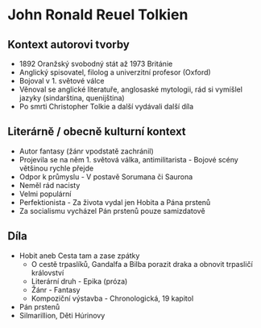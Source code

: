 # John Ronald Reuel Tolkien

## Kontext autorovi tvorby

- 1892 Oranžský svobodný stát až 1973 Británie
- Anglický spisovatel, filolog a univerzitní profesor (Oxford)
- Bojoval v 1. světové válce
- Věnoval se anglické literatuře, anglosaské mytologii, rád si vymíšlel jazyky (sindarština, quenijština)
- Po smrti Christopher Tolkie a další vydávali další díla

## Literárně / obecně kulturní kontext

- Autor fantasy (žánr vpodstatě zachránil)
- Projevila se na něm 1. světová válka, antimilitarista - Bojové scény většinou rychle přejde
- Odpor k průmyslu - V postavě Sorumana či Saurona
- Neměl rád nacisty
- Velmi populární
- Perfektionista - Za života vydal jen Hobita a Pána prstenů
- Za socialismu vycházel Pán prstenů pouze samizdatově

## Díla

- Hobit aneb Cesta tam a zase zpátky
  - O cestě trpaslíků, Gandalfa a Bilba porazit draka a obnovit trpasličí království
  - Literární druh - Epika (próza)
  - Žánr - Fantasy
  - Kompoziční výstavba - Chronologická, 19 kapitol
- Pán prstenů
- Silmarillion, Děti Húrinovy
